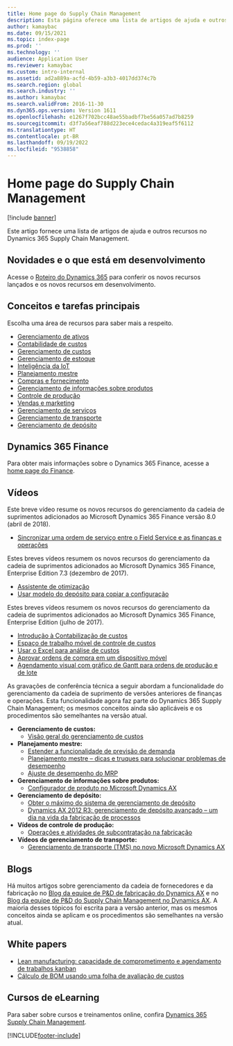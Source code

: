 ```yaml
---
title: Home page do Supply Chain Management
description: Esta página oferece uma lista de artigos de ajuda e outros recursos do Supply Chain Management.
author: kamaybac
ms.date: 09/15/2021
ms.topic: index-page
ms.prod: ''
ms.technology: ''
audience: Application User
ms.reviewer: kamaybac
ms.custom: intro-internal
ms.assetid: ad2a889a-acfd-4b59-a3b3-4017dd374c7b
ms.search.region: global
ms.search.industry: ''
ms.author: kamaybac
ms.search.validFrom: 2016-11-30
ms.dyn365.ops.version: Version 1611
ms.openlocfilehash: e1267f702bcc48ae55badbf7be56a057ad7b8259
ms.sourcegitcommit: d3f7a56eaf788d223ece4cedac4a319eaf5f6112
ms.translationtype: HT
ms.contentlocale: pt-BR
ms.lasthandoff: 09/19/2022
ms.locfileid: "9538858"
---
```

# <a name="supply-chain-management-home-page"></a>Home page do Supply Chain Management

[!include [banner](includes/banner.md)]

Este artigo fornece uma lista de artigos de ajuda e outros recursos no Dynamics 365 Supply Chain Management.

## <a name="whats-new-and-in-development"></a>Novidades e o que está em desenvolvimento

Acesse o [Roteiro do Dynamics 365](https://roadmap.dynamics.com/) para conferir os novos recursos lançados e os novos recursos em desenvolvimento.

## <a name="core-concepts-and-tasks"></a>Conceitos e tarefas principais

Escolha uma área de recursos para saber mais a respeito.

- [Gerenciamento de ativos](asset-management/index.md)
- [Contabilidade de custos](../finance/cost-accounting/cost-accounting-home-page.md)
- [Gerenciamento de custos](cost-management/cost-management-home-page.md)  
- [Gerenciamento de estoque](inventory/inventory-home-page.md)
- [Inteligência da IoT](iot/iot-intelligence-home-page.md)
- [Planejamento mestre](master-planning/master-planning-home-page.md)
- [Compras e fornecimento](procurement/procurement-sourcing-overview.md)
- [Gerenciamento de informações sobre produtos](pim/product-information.md)
- [Controle de produção](production-control/production-process-overview.md)
- [Vendas e marketing](sales-marketing/overview-sales-marketing.md)
- [Gerenciamento de serviços](service-management/service-management-home-page.md)
- [Gerenciamento de transporte](transportation/transportation-management-overview.md)
- [Gerenciamento de depósito](warehousing/warehouse-configuration.md)

## <a name="dynamics-365-finance"></a>Dynamics 365 Finance

Para obter mais informações sobre o Dynamics 365 Finance, acesse a [ home page do Finance](../finance/index.md).

## <a name="videos"></a>Vídeos

Este breve vídeo resume os novos recursos do gerenciamento da cadeia de suprimentos adicionados ao Microsoft Dynamics 365 Finance versão 8.0 (abril de 2018).

- [Sincronizar uma ordem de serviço entre o Field Service e as finanças e operações](https://youtu.be/hAB4TDVMjxU)

Estes breves vídeos resumem os novos recursos do gerenciamento da cadeia de suprimentos adicionados ao Microsoft Dynamics 365 Finance, Enterprise Edition 7.3 (dezembro de 2017).

- [Assistente de otimização](https://www.youtube.com/watch?v=MRsAzgFCUSQ&t=4s)
- [Usar modelo do depósito para copiar a configuração](https://www.youtube.com/watch?v=K2WIfFlqJYs&feature=youtu.be)

Estes breves vídeos resumem os novos recursos do gerenciamento da cadeia de suprimentos adicionados ao Microsoft Dynamics 365 Finance, Enterprise Edition (julho de 2017).

- [Introdução à Contabilização de custos](https://youtu.be/1pUDtJQZ8FU)
- [Espaço de trabalho móvel de controle de custos](https://youtu.be/imsuTg8rUVk)
- [Usar o Excel para análise de custos](https://youtu.be/-HKHYdClvx8)
- [Aprovar ordens de compra em um dispositivo móvel](https://youtu.be/gZ-gOlJe7H8)
- [Agendamento visual com gráfico de Gantt para ordens de produção e de lote](https://youtu.be/BtbuShkGj4I)

As gravações de conferência técnica a seguir abordam a funcionalidade do gerenciamento da cadeia de suprimento de versões anteriores de finanças e operações. Esta funcionalidade agora faz parte do Dynamics 365 Supply Chain Management; os mesmos conceitos ainda são aplicáveis e os procedimentos são semelhantes na versão atual.

- **Gerenciamento de custos:**
  - [Visão geral do gerenciamento de custos](https://www.youtube.com/watch?v=vXzlC-mOBcg&feature=youtu.be)
- **Planejamento mestre:**
  - [Estender a funcionalidade de previsão de demanda](https://www.youtube.com/watch?v=4OIKIXLiNjI&feature=youtu.be)
  - [Planejamento mestre – dicas e truques para solucionar problemas de desempenho](https://youtu.be/7v8BPmEs9Dg)
  - [Ajuste de desempenho do MRP](https://youtu.be/RLXybx20B5o)
- **Gerenciamento de informações sobre produtos:**
  - [Configurador de produto no Microsoft Dynamics AX](https://youtu.be/zotrj3SbCl4)
- **Gerenciamento de depósito:**
  - [Obter o máximo do sistema de gerenciamento de depósito](https://www.youtube.com/watch?v=--_didmZKHo&t=10s)
  - [Dynamics AX 2012 R3: gerenciamento de depósito avançado – um dia na vida da fabricação de processos](https://www.youtube.com/embed/QUxXUrN-7n4)
- **Vídeos de controle de produção:**
  - [Operações e atividades de subcontratação na fabricação](https://youtu.be/y1jrd3A_k70)
- **Vídeos de gerenciamento de transporte:**
  - [Gerenciamento de transporte (TMS) no novo Microsoft Dynamics AX](https://youtu.be/jgmTgJIgEFQ)

## <a name="blogs"></a>Blogs

Há muitos artigos sobre gerenciamento da cadeia de fornecedores e da fabricação no [Blog da equipe de P&D de fabricação do Dynamics AX](/archive/blogs/axmfg/) e no [Blog da equipe de P&D do Supply Chain Management no Dynamics AX](https://blogs.msdn.microsoft.com/dynamicsaxscm/). A maioria desses tópicos foi escrita para a versão anterior, mas os mesmos conceitos ainda se aplicam e os procedimentos são semelhantes na versão atual.

## <a name="white-papers"></a>White papers

- [Lean manufacturing: capacidade de comprometimento e agendamento de trabalhos kanban](/dynamics/s-e/)
- [Cálculo de BOM usando uma folha de avaliação de custos](https://www.microsoft.com/download/details.aspx?id=101937)

## <a name="elearning-courses"></a>Cursos de eLearning

Para saber sobre cursos e treinamentos online, confira [Dynamics 365 Supply Chain Management](/training/browse/?products=dynamics-scm&resource_type=learning+path).

[!INCLUDE[footer-include](../includes/footer-banner.md)]
